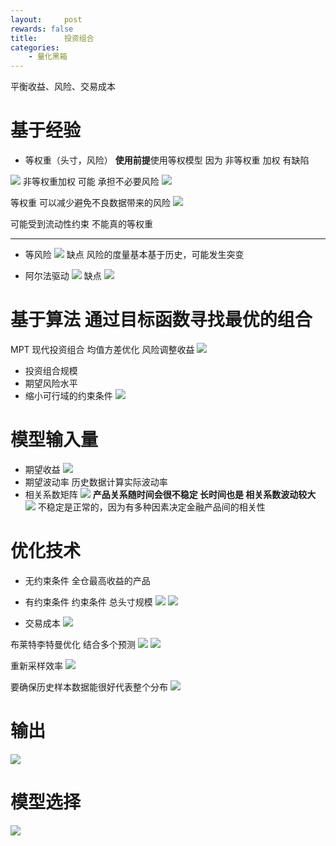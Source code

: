 ```yaml
---
layout:     post
rewards: false
title:      投资组合
categories:
    - 量化黑箱
---
```


平衡收益、风险、交易成本

# 基于经验
- 等权重（头寸，风险）
**使用前提**使用等权模型 因为 非等权重 加权 有缺陷

![](https://ws1.sinaimg.cn/large/0069RVTdgy1fut0d3cww7j31kw0k0wqg.jpg)
 非等权重加权 可能 承担不必要风险
![](https://ws2.sinaimg.cn/large/0069RVTdgy1fut0lwv20kj31kw0rnqoo.jpg)

等权重 可以减少避免不良数据带来的风险
![](https://ws4.sinaimg.cn/large/0069RVTdgy1fut15xl7uaj31kw0k7188.jpg)

可能受到流动性约束 不能真的等权重


---
- 等风险
![](https://ws2.sinaimg.cn/large/006tNbRwgy1fuv1sqfrsdj31kw0dq7ew.jpg)
缺点
风险的度量基本基于历史，可能发生突变

- 阿尔法驱动
![](https://ws2.sinaimg.cn/large/006tNbRwgy1fuv34rossqj31kw0o67m4.jpg)
缺点
![](https://ws1.sinaimg.cn/large/006tNbRwgy1fuv3dmhjvnj31kw0onqmh.jpg)



# 基于算法 通过目标函数寻找最优的组合
MPT 现代投资组合
均值方差优化 风险调整收益
![](https://ws4.sinaimg.cn/large/006tNbRwgy1fuvb81kp2kj31kw0iztm4.jpg)

- 投资组合规模
- 期望风险水平
- 缩小可行域的约束条件
![](https://ws4.sinaimg.cn/large/0069RVTdgy1fuysq5hyf6j317k15s1a6.jpg)

# 模型输入量
- 期望收益
![](https://ws4.sinaimg.cn/large/0069RVTdgy1fuyt0r4dbrj314w0non6l.jpg)
- 期望波动率
历史数据计算实际波动率
- 相关系数矩阵
![](https://ws3.sinaimg.cn/large/0069RVTdgy1fuztlm050vj31d60lg47l.jpg)
**产品关系随时间会很不稳定  长时间也是 相关系数波动较大** 
![](https://ws1.sinaimg.cn/large/0069RVTdgy1fuztuygis8j31dy0boq80.jpg)
不稳定是正常的，因为有多种因素决定金融产品间的相关性

# 优化技术
- 无约束条件
全仓最高收益的产品
- 有约束条件
约束条件 总头寸规模 
![](https://ws2.sinaimg.cn/large/0069RVTdgy1fuzv38q0caj31kw0e746v.jpg)
![](https://ws3.sinaimg.cn/large/0069RVTdgy1fuzvd2uo0dj31kw124e3o.jpg)

- 交易成本
![](https://ws4.sinaimg.cn/large/0069RVTdgy1fuzvh6hc2kj31kw0ecdok.jpg)

布莱特李特曼优化
结合多个预测
![](https://ws4.sinaimg.cn/large/0069RVTdgy1fuzw42d447j31kw0vt4i6.jpg)
![](https://ws2.sinaimg.cn/large/0069RVTdgy1fuzwdpsabcj31js1aoqoy.jpg)

重新采样效率
![](https://ws3.sinaimg.cn/large/0069RVTdgy1fuzx5f0zylj31ga0jqaj0.jpg)

要确保历史样本数据能很好代表整个分布
![](https://ws4.sinaimg.cn/large/0069RVTdgy1fuzxidaxxqj318y1cq1d3.jpg)


# 输出
![](https://ws1.sinaimg.cn/large/0069RVTdgy1fuzxxki96hj317u0ikjxo.jpg)

# 模型选择
![](https://ws3.sinaimg.cn/large/0069RVTdgy1fuzy02if38j318s0e2ag2.jpg)